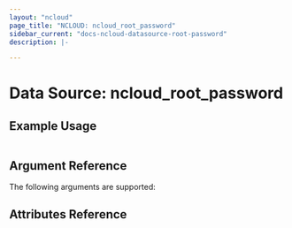 ```yaml
---
layout: "ncloud"
page_title: "NCLOUD: ncloud_root_password"
sidebar_current: "docs-ncloud-datasource-root-password"
description: |-

---
```


# Data Source: ncloud_root_password



## Example Usage

```hcl

```

## Argument Reference

The following arguments are supported:


## Attributes Reference

